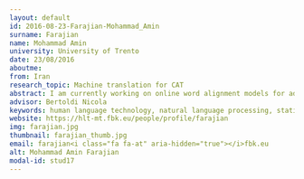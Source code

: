 ```yaml
---
layout: default 
id: 2016-08-23-Farajian-Mohammad_Amin
surname: Farajian
name: Mohammad Amin
university: University of Trento
date: 23/08/2016
aboutme: 
from: Iran
research_topic: Machine translation for CAT
abstract: I am currently working on online word alignment models for adaptive machine translation systems. The main challenges in our work are: speed (both for training and test), accuracy of the alignments, and handling the new and infrequent words for which there is no reliable information in the system. We are also trying to apply our word alignment models on the domain adaptation of SMTs where the systems are trained on large general out of domain corpora and then have to be adapted to another domain with relatively very small training data.
advisor: Bertoldi Nicola
keywords: human language technology, natural language processing, statistical machine translation, word alignment
website: https://hlt-mt.fbk.eu/people/profile/farajian
img: farajian.jpg
thumbnail: farajian_thumb.jpg
email: farajian<i class="fa fa-at" aria-hidden="true"></i>fbk.eu
alt: Mohammad Amin Farajian
modal-id: stud17
---
```

